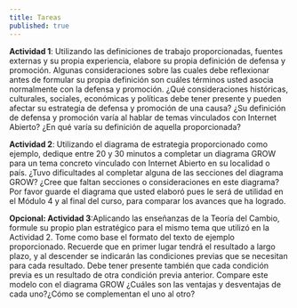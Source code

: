 ```yaml
---
title: Tareas
published: true
---
```


**Actividad 1**: Utilizando las definiciones de trabajo proporcionadas, fuentes externas y su propia experiencia, elabore su propia definición de defensa y promoción. Algunas consideraciones sobre las cuales debe reflexionar antes de formular su propia definición son cuáles términos usted asocia normalmente con la defensa y promoción. ¿Qué consideraciones históricas, culturales, sociales, económicas y políticas debe tener presente y pueden afectar su estrategia de defensa y promoción de una causa? ¿Su definición de defensa y promoción varía al hablar de temas vinculados con Internet Abierto? ¿En qué varía su definición de aquella proporcionada? 

**Actividad 2**: Utilizando el diagrama de estrategia proporcionado como ejemplo, dedique entre 20 y 30 minutos a completar un diagrama GROW para un tema concreto vinculado con Internet Abierto en su localidad o país. ¿Tuvo dificultades al completar alguna de las secciones del diagrama GROW? ¿Cree que faltan secciones o consideraciones en este diagrama? Por favor guarde el diagrama que usted elaboró pues le será de utilidad en el  Módulo 4 y al final del curso, para comparar los avances que ha logrado.

**Opcional: Actividad 3**:Aplicando las enseñanzas de la Teoría del Cambio, formule su propio plan estratégico para el mismo tema que utilizó en la Actividad 2. Tome como base el formato del texto de ejemplo proporcionado. Recuerde que en primer lugar tendrá el resultado a largo plazo, y al descender se indicarán las condiciones previas que se necesitan para cada resultado. Debe tener presente también que cada condición previa es un resultado de otra condición previa anterior. Compare este modelo con el diagrama GROW ¿Cuáles son las ventajas y desventajas de cada uno?¿Cómo se complementan el uno al otro?

